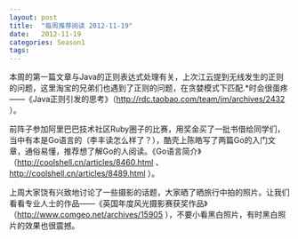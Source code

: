 ```yaml
---
layout: post
title:  "每周推荐阅读 2012-11-19"
date:   2012-11-19
categories: Season1
tags:
---
```


本周的第一篇文章与Java的正则表达式处理有关，上次江云提到无线发生的正则的问题，这里淘宝的兄弟们也遇到了正则的问题，在贪婪模式下匹配.*时会很蛋疼——《Java正则引发的思考》（http://rdc.taobao.com/team/jm/archives/2432 ）。

前阵子参加阿里巴巴技术社区Ruby圈子的比赛，用奖金买了一批书借给同学们，当中有本是Go语言的（李丰读怎么样了？），酷壳上陈皓写了两篇Go的入门文章，通俗易懂，推荐想了解Go的人阅读。《Go语言简介》（http://coolshell.cn/articles/8460.html 、 http://coolshell.cn/articles/8489.html ）。

上周大家饶有兴致地讨论了一些摄影的话题，大家晒了晒旅行中拍的照片。让我们看看专业人士的作品——《英国年度风光摄影赛获奖作品》（http://www.comgeo.net/archives/15905 ），不要小看黑白照片，有时黑白照片的效果也很震撼。